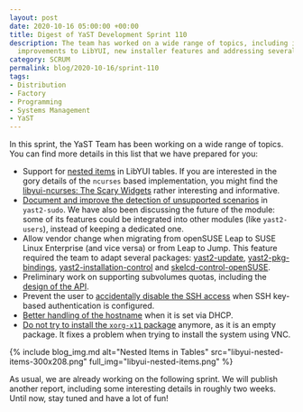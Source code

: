 ```yaml
---
layout: post
date: 2020-10-16 05:00:00 +00:00
title: Digest of YaST Development Sprint 110
description: The team has worked on a wide range of topics, including important
  improvements to LibYUI, new installer features and addressing several bugs.
category: SCRUM
permalink: blog/2020-10-16/sprint-110
tags:
- Distribution
- Factory
- Programming
- Systems Management
- YaST
---
```


In this sprint, the YaST Team has been working on a wide range of topics. You can find more details
in this list that we have prepared for you:

- Support for [nested items](https://github.com/libyui/libyui/pull/171) in LibYUI tables. If you are
  interested in the gory details of the `ncurses` based implementation, you might find the
  [libyui-ncurses: The Scary
  Widgets](https://github.com/shundhammer/libyui-ncurses/blob/huha-tree-table-01/doc/nctable-and-nctree.md)
  rather interesting and informative.
- [Document and improve the detection of unsupported
  scenarios](https://github.com/yast/yast-sudo/pull/26) in `yast2-sudo`. We have also been
  discussing the future of the module: some of its features could be integrated into other modules
  (like `yast2-users`), instead of keeping a dedicated one.
- Allow vendor change when migrating from openSUSE Leap to SUSE Linux Enterprise (and vice versa) or
  from Leap to Jump. This feature required the team to adapt several packages:
  [yast2-update](https://github.com/yast/yast-update/pull/156),
  [yast2-pkg-bindings](https://github.com/yast/yast-pkg-bindings/pull/138),
  [yast2-installation-control](https://github.com/yast/yast-installation-control/pull/102) and
  [skelcd-control-openSUSE](https://github.com/yast/skelcd-control-openSUSE/pull/218).
- Preliminary work on supporting subvolumes quotas, including the [design of the
  API](https://github.com/yast/yast-storage-ng/pull/1150).
- Prevent the user to [accidentally disable the SSH
  access](https://github.com/yast/yast-firewall/pull/137) when SSH key-based authentication is
  configured.
- [Better handling of the hostname](https://github.com/yast/yast-network/pull/1114) when it is set
  via DHCP.
- [Do not try to install the `xorg-x11` package](https://github.com/yast/yast-packager/pull/538)
  anymore, as it is an empty package. It fixes a problem when trying to install the system using
  VNC.

{% include blog_img.md alt="Nested Items in Tables"
src="libyui-nested-items-300x208.png" full_img="libyui-nested-items.png" %}

As usual, we are already working on the following sprint. We will publish another report, including
some interesting details in roughly two weeks. Until now, stay tuned and have a lot of fun!
